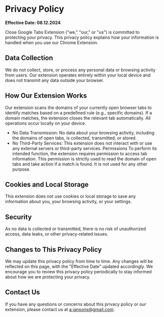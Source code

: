 # Privacy Policy

**Effective Date: 08.12.2024**

Close Google Tabs Extension ("we," "our," or "us") is committed to protecting your privacy. This privacy policy explains how your information is handled when you use our Chrome Extension.

## Data Collection

We do not collect, store, or process any personal data or browsing activity from users. Our extension operates entirely within your local device and does not transmit any data outside your browser.

## How Our Extension Works

Our extension scans the domains of your currently open browser tabs to identify matches based on a predefined rule (e.g., specific domains). If a domain matches, the extension closes the relevant tab automatically. All operations occur locally on your device.

- No Data Transmission: No data about your browsing activity, including the domains of open tabs, is collected, transmitted, or stored.
- No Third-Party Services: This extension does not interact with or use any external servers or third-party services.
Permissions
To perform its intended function, the extension requires permission to access tab information. This permission is strictly used to read the domain of open tabs and take action if a match is found. It is not used for any other purpose.

## Cookies and Local Storage

This extension does not use cookies or local storage to save any information about you, your browsing activity, or your settings.

## Security

As no data is collected or transmitted, there is no risk of unauthorized access, data leaks, or other privacy-related issues.

## Changes to This Privacy Policy

We may update this privacy policy from time to time. Any changes will be reflected on this page, with the "Effective Date" updated accordingly. We encourage you to review this privacy policy periodically to stay informed about how we are protecting your privacy.

## Contact Us

If you have any questions or concerns about this privacy policy or our extension, please contact us at a.jansons@gmail.com.